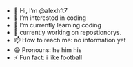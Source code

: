 - 👋 Hi, I’m @alexhft7
- 👀 I’m interested in coding
- 🌱 I’m currently learning coding
- 💞️ currently working on repostionorys.
- 📫 How to reach me: no information yet
- 😄 Pronouns: he him his
- ⚡ Fun fact: i like football

<!---
alexhft7/alexhft7 is a ✨ special ✨ repository because its `README.md` (this file) appears on your GitHub profile.
You can click the Preview link to take a look at your changes.
--->
